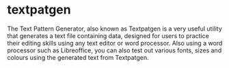 textpatgen
==========

The Text Pattern Generator, also known as Textpatgen is a very useful utility that generates a text file containing data, designed for users to practice their editing skills using any text editor or word processor. Also using a word processor such as Libreoffice, you can also test out various fonts, sizes and colours using the generated text from Textpatgen.
